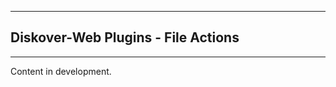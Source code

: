 <p id="plugins_file_actions"></p>

___
## Diskover-Web Plugins - File Actions
___

Content in development.
